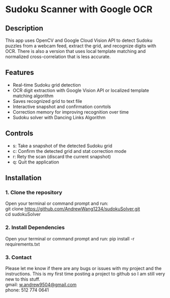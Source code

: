 # Sudoku Scanner with Google OCR

## Description
This app uses OpenCV and Google Cloud Vision API to detect Sudoku puzzles from a webcam feed, extract the grid, and recognize digits with OCR. There is also a version that uses local template matching and normalized cross-correlation that is less accurate.

## Features
- Real-time Sudoku grid detection
- OCR digit extraction with Google Vision API or localized template matching algorithm
- Saves recognized grid to text file
- Interactive snapshot and confirmation conrtols
- Correction memory for improving recognition over time
- Sudoku solver with Dancing Links Algorithm

## Controls
- s: Take a snapshot of the detected Sudoku grid
- c: Confirm the detected grid and stat correction mode
- r: Rety the scan (discard the current snapshot)
- q: Quit the application


## Installation
### 1. Clone the repository  
Open your terminal or command prompt and run:  
git clone https://github.com/AndrewWang1234/sudokuSolver.git  
cd sudokuSolver

### 2. Install Dependencies
Open your terminal or command prompt and run: 
pip install -r requirements.txt

### 3. Contact
Please let me know if there are any bugs or issues with my project and the instructions. This is my first time posting a project to github so I am still very new to this stuff.  
gmail: w.andrew9504@gmail.com  
phone: 512 774 0641
